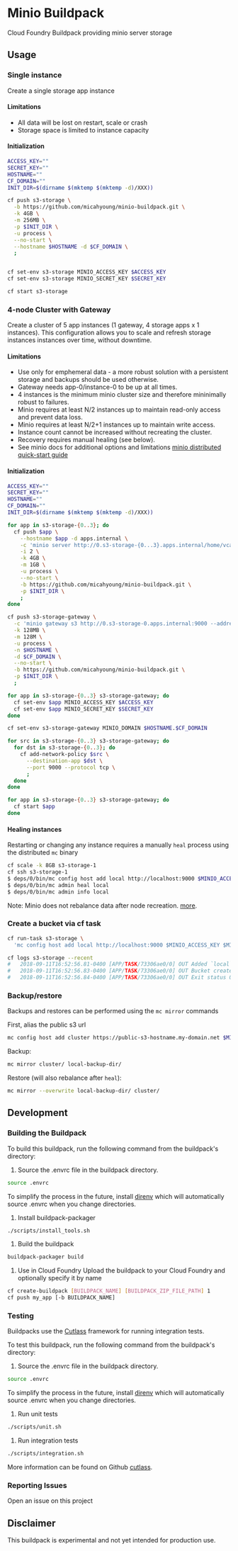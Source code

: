 # Minio Buildpack 

Cloud Foundry Buildpack providing minio server storage

## Usage

### Single instance

Create a single storage app instance

#### Limitations

* All data will be lost on restart, scale or crash
* Storage space is limited to instance capacity

#### Initialization
```bash
ACCESS_KEY=""
SECRET_KEY=""
HOSTNAME=""
CF_DOMAIN=""
INIT_DIR=$(dirname $(mktemp $(mktemp -d)/XXX))

cf push s3-storage \
  -b https://github.com/micahyoung/minio-buildpack.git \
  -k 4GB \
  -m 256MB \
  -p $INIT_DIR \
  -u process \
  --no-start \
  --hostname $HOSTNAME -d $CF_DOMAIN \
  ;


cf set-env s3-storage MINIO_ACCESS_KEY $ACCESS_KEY
cf set-env s3-storage MINIO_SECRET_KEY $SECRET_KEY

cf start s3-storage
```

### 4-node Cluster with Gateway

Create a cluster of 5 app instances (1 gateway, 4 storage apps x 1 instances). This configuration allows you to scale and refresh storage instances instances over time, without downtime.

#### Limitations
* Use only for emphemeral data - a more robust solution with a persistent storage and backups should be used otherwise.
* Gateway needs app-0/instance-0 to be up at all times.
* 4 instances is the minimum minio cluster size and therefore mininimally robust to failures.
* Minio requires at least N/2 instances up to maintain read-only access and prevent data loss.
* Minio requires at least N/2+1 instances up to maintain write access.
* Instance count cannot be increased without recreating the cluster.
* Recovery requires manual healing (see below).
* See minio docs for additional options and limitations [minio distributed quick-start guide](https://docs.minio.io/docs/distributed-minio-quickstart-guide.html)

#### Initialization
```bash
ACCESS_KEY=""
SECRET_KEY=""
HOSTNAME=""
CF_DOMAIN=""
INIT_DIR=$(dirname $(mktemp $(mktemp -d)/XXX))

for app in s3-storage-{0..3}; do
  cf push $app \
    --hostname $app -d apps.internal \
    -c 'minio server http://0.s3-storage-{0...3}.apps.internal/home/vcap/app/shared' \
    -i 2 \
    -k 4GB \
    -m 1GB \
    -u process \
    --no-start \
    -b https://github.com/micahyoung/minio-buildpack.git \
    -p $INIT_DIR \
    ;
done

cf push s3-storage-gateway \
  -c 'minio gateway s3 http://0.s3-storage-0.apps.internal:9000 --address :$PORT' \
  -k 128MB \
  -m 128M \
  -u process \
  -n $HOSTNAME \
  -d $CF_DOMAIN \
  --no-start \
  -b https://github.com/micahyoung/minio-buildpack.git \
  -p $INIT_DIR \
  ;

for app in s3-storage-{0..3} s3-storage-gateway; do
  cf set-env $app MINIO_ACCESS_KEY $ACCESS_KEY
  cf set-env $app MINIO_SECRET_KEY $SECRET_KEY
done

cf set-env s3-storage-gateway MINIO_DOMAIN $HOSTNAME.$CF_DOMAIN 

for src in s3-storage-{0..3} s3-storage-gateway; do
  for dst in s3-storage-{0..3}; do
    cf add-network-policy $src \
      --destination-app $dst \
      --port 9000 --protocol tcp \
      ;
  done
done

for app in s3-storage-{0..3} s3-storage-gateway; do
  cf start $app 
done
```

#### Healing instances

Restarting or changing any instance requires a manually `heal` process using the distributed `mc` binary

```bash
cf scale -k 8GB s3-storage-1
cf ssh s3-storage-1
$ deps/0/bin/mc config host add local http://localhost:9000 $MINIO_ACCESS_KEY $MINIO_SECRET_KEY
$ deps/0/bin/mc admin heal local
$ deps/0/bin/mc admin info local
```

Note: Minio does not rebalance data after node recreation. [more](https://github.com/minio/minio/issues/3478#issuecomment-268203660).

### Create a bucket via cf task
```bash
cf run-task s3-storage \
  'mc config host add local http://localhost:9000 $MINIO_ACCESS_KEY $MINIO_SECRET_KEY && mc mb local/my-bucket'

cf logs s3-storage --recent
#   2018-09-11T16:52:56.81-0400 [APP/TASK/73306ae0/0] OUT Added `local` successfully.
#   2018-09-11T16:52:56.83-0400 [APP/TASK/73306ae0/0] OUT Bucket created successfully `local/my-bucket`.
#   2018-09-11T16:52:56.84-0400 [APP/TASK/73306ae0/0] OUT Exit status 0
```

### Backup/restore

Backups and restores can be performed using the `mc mirror` commands

First, alias the public s3 url
```bash
mc config host add cluster https://public-s3-hostname.my-domain.net $MINIO_ACCESS_KEY $MINIO_SECRET_KEY
```

Backup:
```bash
mc mirror cluster/ local-backup-dir/
```

Restore (will also rebalance after `heal`):
```bash
mc mirror --overwrite local-backup-dir/ cluster/ 
```

## Development

### Building the Buildpack
To build this buildpack, run the following command from the buildpack's directory:

1. Source the .envrc file in the buildpack directory.
```bash
source .envrc
```
To simplify the process in the future, install [direnv](https://direnv.net/) which will automatically source .envrc when you change directories.

1. Install buildpack-packager
```bash
./scripts/install_tools.sh
```

1. Build the buildpack
```bash
buildpack-packager build
```

1. Use in Cloud Foundry
Upload the buildpack to your Cloud Foundry and optionally specify it by name

```bash
cf create-buildpack [BUILDPACK_NAME] [BUILDPACK_ZIP_FILE_PATH] 1
cf push my_app [-b BUILDPACK_NAME]
```

### Testing
Buildpacks use the [Cutlass](https://github.com/cloudfoundry/libbuildpack/cutlass) framework for running integration tests.

To test this buildpack, run the following command from the buildpack's directory:

1. Source the .envrc file in the buildpack directory.

```bash
source .envrc
```
To simplify the process in the future, install [direnv](https://direnv.net/) which will automatically source .envrc when you change directories.

1. Run unit tests

```bash
./scripts/unit.sh
```

1. Run integration tests

```bash
./scripts/integration.sh
```

More information can be found on Github [cutlass](https://github.com/cloudfoundry/libbuildpack/cutlass).

### Reporting Issues
Open an issue on this project

## Disclaimer
This buildpack is experimental and not yet intended for production use.
